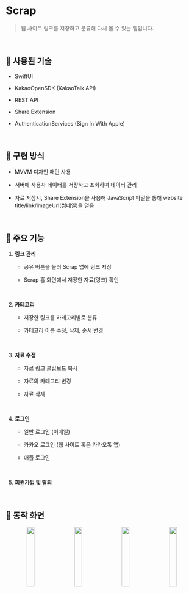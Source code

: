 # Scrap

> 웹 사이트 링크를 저장하고 분류해 다시 볼 수 있는 앱입니다.

<br>

## 📌 사용된 기술   


- SwiftUI

- KakaoOpenSDK (KakaoTalk API)

- REST API

- Share Extension

- AuthenticationServices (Sign In With Apple)

<br>

## 📌 구현 방식


- MVVM 디자인 패턴 사용
  
- 서버에 사용자 데이터를 저장하고 조회하며 데이터 관리

- 자료 저장시, Share Extension을 사용해 JavaScript 파일을 통해 website title/link/imageUrl(썸네일)을 얻음 


<br>


## 📌 주요 기능


1. **링크 관리**

    - 공유 버튼을 눌러 Scrap 앱에 링크 저장

    - Scrap 홈 화면에서 저장한 자료(링크) 확인

<br>

2. **카테고리**

    - 저장한 링크를 카테고리별로 분류

    - 카테고리 이름 수정, 삭제, 순서 변경

<br>

3. **자료 수정**

    - 자료 링크 클립보드 복사

    - 자료의 카테고리 변경

    - 자료 삭제

<br>

4. **로그인**

    - 일반 로그인 (이메일)

    - 카카오 로그인 (웹 사이트 혹은 카카오톡 앱)

    - 애플 로그인

<br>

5. **회원가입 및 탈퇴**


<br>

## 📌 동작 화면


<p align= center>
    <img src=https://user-images.githubusercontent.com/63290629/211134783-78162903-7a2b-43a2-a5d7-e76eaf3144e3.png width="20%"/> 
    &nbsp;&nbsp;&nbsp;&nbsp; 
    <img src=https://user-images.githubusercontent.com/63290629/211134791-06764447-4971-4f8f-a56b-270bdb8a7f2a.png width="20%"/>
    &nbsp;&nbsp;&nbsp;&nbsp; 
    <img src=https://user-images.githubusercontent.com/63290629/211134784-2fd41138-ff15-44e7-9882-e03021b881b8.png width="20%"/> 
    &nbsp;&nbsp;&nbsp;&nbsp; 
    <img src=https://user-images.githubusercontent.com/63290629/211134787-71fc3a2c-cb36-4254-a7c8-d21d6a95b763.png width="20%"/>
</p>
